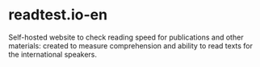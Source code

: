 # readtest.io-en
Self-hosted website to check reading speed for publications and other materials: created to measure comprehension and ability to read texts for the international speakers.
